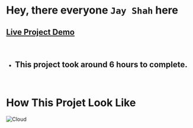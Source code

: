 # Hey, there everyone `Jay Shah` here

## [Live Project Demo](https://shopify-clone-green.vercel.app/)

<br>

- ## This project took around 6 hours to complete.
<br>

# How This Projet Look Like

![Cloud](/assets/Shopify%20Clone%209-12-2022%207-44-06%20PM.png)
